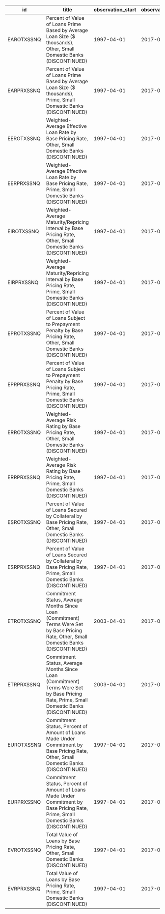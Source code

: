 | id         | title                                                                                                                                     | observation_start   | observation_end   |
|------------|-------------------------------------------------------------------------------------------------------------------------------------------|---------------------|-------------------|
| EAROTXSSNQ | Percent of Value of Loans Prime Based by Average Loan Size ($ thousands), Other, Small Domestic Banks (DISCONTINUED)                      | 1997-04-01          | 2017-04-01        |
| EARPRXSSNQ | Percent of Value of Loans Prime Based by Average Loan Size ($ thousands), Prime, Small Domestic Banks (DISCONTINUED)                      | 1997-04-01          | 2017-04-01        |
| EEROTXSSNQ | Weighted-Average Effective Loan Rate by Base Pricing Rate, Other, Small Domestic Banks (DISCONTINUED)                                     | 1997-04-01          | 2017-04-01        |
| EERPRXSSNQ | Weighted-Average Effective Loan Rate by Base Pricing Rate, Prime, Small Domestic Banks (DISCONTINUED)                                     | 1997-04-01          | 2017-04-01        |
| EIROTXSSNQ | Weighted-Average Maturity/Repricing Interval by Base Pricing Rate, Other, Small Domestic Banks (DISCONTINUED)                             | 1997-04-01          | 2017-04-01        |
| EIRPRXSSNQ | Weighted-Average Maturity/Repricing Interval by Base Pricing Rate, Prime, Small Domestic Banks (DISCONTINUED)                             | 1997-04-01          | 2017-04-01        |
| EPROTXSSNQ | Percent of Value of Loans Subject to Prepayment Penalty by Base Pricing Rate, Other, Small Domestic Banks (DISCONTINUED)                  | 1997-04-01          | 2017-04-01        |
| EPRPRXSSNQ | Percent of Value of Loans Subject to Prepayment Penalty by Base Pricing Rate, Prime, Small Domestic Banks (DISCONTINUED)                  | 1997-04-01          | 2017-04-01        |
| ERROTXSSNQ | Weighted-Average Risk Rating by Base Pricing Rate, Other, Small Domestic Banks (DISCONTINUED)                                             | 1997-04-01          | 2017-04-01        |
| ERRPRXSSNQ | Weighted-Average Risk Rating by Base Pricing Rate, Prime, Small Domestic Banks (DISCONTINUED)                                             | 1997-04-01          | 2017-04-01        |
| ESROTXSSNQ | Percent of Value of Loans Secured by Collateral by Base Pricing Rate, Other, Small Domestic Banks (DISCONTINUED)                          | 1997-04-01          | 2017-04-01        |
| ESRPRXSSNQ | Percent of Value of Loans Secured by Collateral by Base Pricing Rate, Prime, Small Domestic Banks (DISCONTINUED)                          | 1997-04-01          | 2017-04-01        |
| ETROTXSSNQ | Commitment Status, Average Months Since Loan (Commitment) Terms Were Set by Base Pricing Rate, Other, Small Domestic Banks (DISCONTINUED) | 2003-04-01          | 2017-04-01        |
| ETRPRXSSNQ | Commitment Status, Average Months Since Loan (Commitment) Terms Were Set by Base Pricing Rate, Prime, Small Domestic Banks (DISCONTINUED) | 2003-04-01          | 2017-04-01        |
| EUROTXSSNQ | Commitment Status, Percent of Amount of Loans Made Under Commitment by Base Pricing Rate, Other, Small Domestic Banks (DISCONTINUED)      | 1997-04-01          | 2017-04-01        |
| EURPRXSSNQ | Commitment Status, Percent of Amount of Loans Made Under Commitment by Base Pricing Rate, Prime, Small Domestic Banks (DISCONTINUED)      | 1997-04-01          | 2017-04-01        |
| EVROTXSSNQ | Total Value of Loans by Base Pricing Rate, Other, Small Domestic Banks (DISCONTINUED)                                                     | 1997-04-01          | 2017-04-01        |
| EVRPRXSSNQ | Total Value of Loans by Base Pricing Rate, Prime, Small Domestic Banks (DISCONTINUED)                                                     | 1997-04-01          | 2017-04-01        |